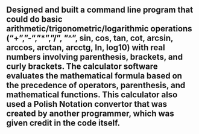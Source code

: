 ## Designed and built a command line program that could do basic arithmetic/trigonometric/logarithmic operations (“+”,”-“,”*”,”/”, ”^”, sin, cos, tan, cot, arcsin, arccos, arctan, arcctg, ln, log10) with real numbers involving parenthesis, brackets, and curly brackets. The calculator software evaluates the mathematical formula based on the precedence of operators, parenthesis, and mathematical functions. This calculator also used a Polish Notation convertor that was created by another programmer, which was given credit in the code itself.
